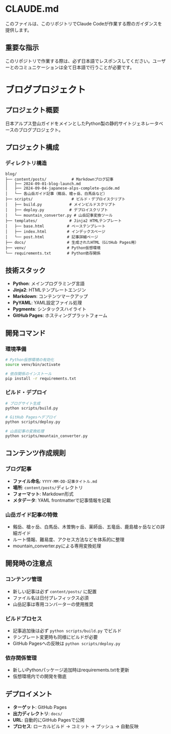 # CLAUDE.md

このファイルは、このリポジトリでClaude Codeが作業する際のガイダンスを提供します。

## 重要な指示

このリポジトリで作業する際は、必ず日本語でレスポンスしてください。ユーザーとのコミュニケーションは全て日本語で行うことが必要です。

# ブログプロジェクト

## プロジェクト概要
日本アルプス登山ガイドをメインとしたPython製の静的サイトジェネレータベースのブログプロジェクト。

## プロジェクト構成

### ディレクトリ構造
```
blog/
├── content/posts/           # Markdownブログ記事
│   ├── 2024-09-01-blog-launch.md
│   ├── 2024-09-04-japanese-alps-complete-guide.md
│   └── 各山岳ガイド記事（剱岳、槍ヶ岳、白馬岳など）
├── scripts/                 # ビルド・デプロイスクリプト
│   ├── build.py            # メインビルドスクリプト
│   ├── deploy.py           # デプロイスクリプト  
│   └── mountain_converter.py # 山岳記事変換ツール
├── templates/              # Jinja2 HTMLテンプレート
│   ├── base.html          # ベーステンプレート
│   ├── index.html         # インデックスページ
│   └── post.html          # 記事詳細ページ
├── docs/                  # 生成されたHTML（GitHub Pages用）
├── venv/                  # Python仮想環境
└── requirements.txt       # Python依存関係
```

## 技術スタック
- **Python**: メインプログラミング言語
- **Jinja2**: HTMLテンプレートエンジン
- **Markdown**: コンテンツマークアップ
- **PyYAML**: YAML設定ファイル処理
- **Pygments**: シンタックスハイライト
- **GitHub Pages**: ホスティングプラットフォーム

## 開発コマンド

### 環境準備
```bash
# Python仮想環境の有効化
source venv/bin/activate

# 依存関係のインストール
pip install -r requirements.txt
```

### ビルド・デプロイ
```bash
# ブログサイト生成
python scripts/build.py

# GitHub Pagesへデプロイ
python scripts/deploy.py

# 山岳記事の変換処理
python scripts/mountain_converter.py
```

## コンテンツ作成規則

### ブログ記事
- **ファイル命名**: `YYYY-MM-DD-記事タイトル.md`
- **場所**: `content/posts/`ディレクトリ
- **フォーマット**: Markdown形式
- **メタデータ**: YAML frontmatterで記事情報を記載

### 山岳ガイド記事の特徴
- 剱岳、槍ヶ岳、白馬岳、木曽駒ヶ岳、薬師岳、五竜岳、鹿島槍ヶ岳などの詳細ガイド
- ルート情報、難易度、アクセス方法などを体系的に整理
- mountain_converter.pyによる専用変換処理

## 開発時の注意点

### コンテンツ管理
- 新しい記事は必ず `content/posts/` に配置
- ファイル名は日付プレフィックス必須
- 山岳記事は専用コンバーターの使用推奨

### ビルドプロセス
- 記事追加後は必ず `python scripts/build.py` でビルド
- テンプレート変更時も同様にビルドが必要
- GitHub Pagesへの反映は `python scripts/deploy.py`

### 依存関係管理
- 新しいPythonパッケージ追加時はrequirements.txtを更新
- 仮想環境内での開発を徹底

## デプロイメント
- **ターゲット**: GitHub Pages
- **出力ディレクトリ**: `docs/`
- **URL**: 自動的にGitHub Pagesで公開
- **プロセス**: ローカルビルド → コミット → プッシュ → 自動反映